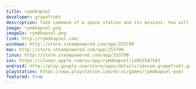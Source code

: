 ```yaml
---
title: rymdkapsel
developer: grapefrukt
description: Take command of a space station and its minions. You will have to plan your expansion and manage your resources to explore the galaxy. Striking a good balance between defense and expansion is key to succeeding.
image: rymdkapsel.png
image2x: rymdkapsel.png
link: http://rymdkapsel.com/
windows: http://store.steampowered.com/app/253790
mac: http://store.steampowered.com/app/253790
linux: http://store.steampowered.com/app/253790
ios: https://itunes.apple.com/us/app/rymdkapsel/id663547503
android: http://play.google.com/store/apps/details?id=com.grapefrukt.games.rymdkapsel1
playstation: https://www.playstation.com/en-us/games/rymdkapsel-psm/
featured: true
---
```

